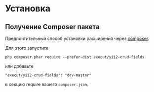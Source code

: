 Установка
============

## Получение Composer пакета

Предпочтительный способ установки расширения через [composer](http://getcomposer.org/download/).

Для этого запустите

```
php composer.phar require --prefer-dist execut/yii2-crud-fields
```

или добавьте

```
"execut/yii2-crud-fields": "dev-master"
```

в секцию require вашего `composer.json`.
